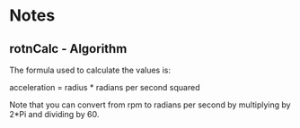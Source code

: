 <!-- Created by mkdoc DO NOT EDIT. -->

# Notes

## rotnCalc \- Algorithm
The formula used to calculate the values is:



acceleration = radius \* radians per second squared



Note that you can convert from rpm to radians per second by multiplying by 2\*Pi
and dividing by 60\.


